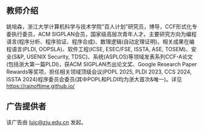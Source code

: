 ## 教师介绍

姚培森，浙江大学计算机科学与技术学院"百人计划"研究员，博导，CCF形式化专委执行委员，ACM SIGPLAN会员，国家级高层次青年人才。主要研究方向为编程语言(程序分析、程序验证、程序合成)、数理逻辑(自动定理证明)。相关成果在编程语言(PLDI, OOPSLA)、软件工程(ICSE, ESEC/FSE, ISSTA, ASE, TOSEM)、安全(S&P, USENIX Security, TDSC)、系统(ASPLOS)等领域发表系列CCF-A论文(包括浙大第一篇PLDI)，获ACM SIGPLAN杰出论文奖、Google Research Paper Rewards等奖项，担任相关领域顶级会议(POPL 2025, PLDI 2023, CCS 2024, ISSTA 2024)程序委员会委员(其中POPL和PLDI均为浙大首次&唯一)。详见 https://rainoftime.github.io/

## 广告提供者
该广告由 lujc@zju.edu.cn 发起。
